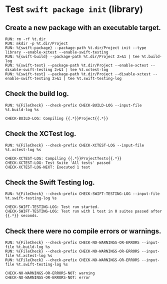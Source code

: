 
# Test `swift package init` (library)

## Create a new package with an executable target.

```
RUN: rm -rf %t.dir
RUN: mkdir -p %t.dir/Project
RUN: %{swift-package} --package-path %t.dir/Project init --type library --enable-xctest --enable-swift-testing
RUN: %{swift-build} --package-path %t.dir/Project 2>&1 | tee %t.build-log
RUN: %{swift-test} --package-path %t.dir/Project --enable-xctest --disable-swift-testing 2>&1 | tee %t.xctest-log
RUN: %{swift-test} --package-path %t.dir/Project --disable-xctest --enable-swift-testing 2>&1 | tee %t.swift-testing-log
```

## Check the build log.

```
RUN: %{FileCheck} --check-prefix CHECK-BUILD-LOG --input-file %t.build-log %s
```

```
CHECK-BUILD-LOG: Compiling {{.*}}Project{{.*}}
```

## Check the XCTest log.

```
RUN: %{FileCheck} --check-prefix CHECK-XCTEST-LOG --input-file %t.xctest-log %s
```

```
CHECK-XCTEST-LOG: Compiling {{.*}}ProjectTests{{.*}}
CHECK-XCTEST-LOG: Test Suite 'All tests' passed
CHECK-XCTEST-LOG-NEXT: Executed 1 test
```

## Check the Swift Testing log.

```
RUN: %{FileCheck} --check-prefix CHECK-SWIFT-TESTING-LOG --input-file %t.swift-testing-log %s
```

```
CHECK-SWIFT-TESTING-LOG: Test run started.
CHECK-SWIFT-TESTING-LOG: Test run with 1 test in 0 suites passed after {{.*}} seconds.
```

## Check there were no compile errors or warnings.

```
RUN: %{FileCheck} --check-prefix CHECK-NO-WARNINGS-OR-ERRORS --input-file %t.build-log %s
RUN: %{FileCheck} --check-prefix CHECK-NO-WARNINGS-OR-ERRORS --input-file %t.xctest-log %s
RUN: %{FileCheck} --check-prefix CHECK-NO-WARNINGS-OR-ERRORS --input-file %t.swift-testing-log %s
```

```
CHECK-NO-WARNINGS-OR-ERRORS-NOT: warning
CHECK-NO-WARNINGS-OR-ERRORS-NOT: error
```

